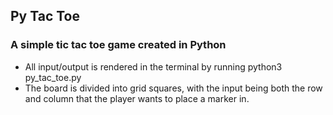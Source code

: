 ## Py Tac Toe

### A simple tic tac toe game created in Python

- All input/output is rendered in the terminal by running python3 py_tac_toe.py
- The board is divided into grid squares, with the input being both the row and column that the player wants to place a marker in.
